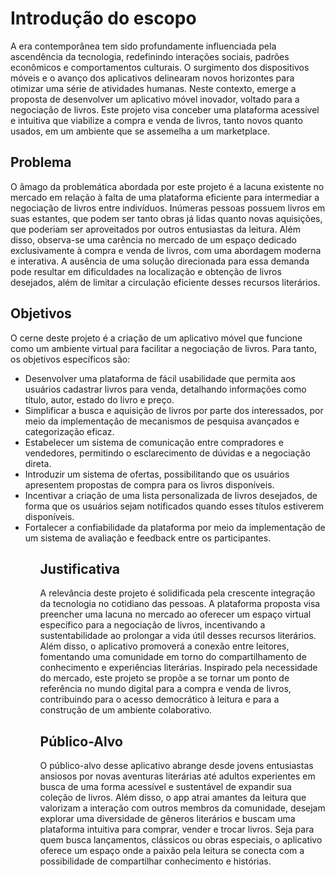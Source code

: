 # Introdução do escopo

A era contemporânea tem sido profundamente influenciada pela ascendência da tecnologia, redefinindo interações sociais, padrões econômicos e comportamentos culturais. O surgimento dos dispositivos móveis e o avanço dos aplicativos delinearam novos horizontes para otimizar uma série de atividades humanas. Neste contexto, emerge a proposta de desenvolver um aplicativo móvel inovador, voltado para a negociação de livros. Este projeto visa conceber uma plataforma acessível e intuitiva que viabilize a compra e venda de livros, tanto novos quanto usados, em um ambiente que se assemelha a um marketplace. 

## Problema
O âmago da problemática abordada por este projeto é a lacuna existente no mercado em relação à falta de uma plataforma eficiente para intermediar a negociação de livros entre indivíduos. Inúmeras pessoas possuem livros em suas estantes, que podem ser tanto obras já lidas quanto novas aquisições, que poderiam ser aproveitados por outros entusiastas da leitura. Além disso, observa-se uma carência no mercado de um espaço dedicado exclusivamente à compra e venda de livros, com uma abordagem moderna e interativa. A ausência de uma solução direcionada para essa demanda pode resultar em dificuldades na localização e obtenção de livros desejados, além de limitar a circulação eficiente desses recursos literários. 

## Objetivos
O cerne deste projeto é a criação de um aplicativo móvel que funcione como um ambiente virtual para facilitar a negociação de livros. Para tanto, os objetivos específicos são: 

<ul><li>Desenvolver uma plataforma de fácil usabilidade que permita aos usuários cadastrar livros para venda, detalhando informações como título, autor, estado do livro e preço. 
<li>Simplificar a busca e aquisição de livros por parte dos interessados, por meio da implementação de mecanismos de pesquisa avançados e categorização eficaz.  
<li>Estabelecer um sistema de comunicação entre compradores e vendedores, permitindo o esclarecimento de dúvidas e a negociação direta.  
<li>Introduzir um sistema de ofertas, possibilitando que os usuários apresentem propostas de compra para os livros disponíveis. 
<li>Incentivar a criação de uma lista personalizada de livros desejados, de forma que os usuários sejam notificados quando esses títulos estiverem disponíveis. 
<li>Fortalecer a confiabilidade da plataforma por meio da implementação de um sistema de avaliação e feedback entre os participantes. <ul/>

## Justificativa

A relevância deste projeto é solidificada pela crescente integração da tecnologia no cotidiano das pessoas. A plataforma proposta visa preencher uma lacuna no mercado ao oferecer um espaço virtual específico para a negociação de livros, incentivando a sustentabilidade ao prolongar a vida útil desses recursos literários. Além disso, o aplicativo promoverá a conexão entre leitores, fomentando uma comunidade em torno do compartilhamento de conhecimento e experiências literárias. Inspirado pela necessidade do mercado, este projeto se propõe a se tornar um ponto de referência no mundo digital para a compra e venda de livros, contribuindo para o acesso democrático à leitura e para a construção de um ambiente colaborativo. 

## Público-Alvo

O público-alvo desse aplicativo abrange desde jovens entusiastas ansiosos por novas aventuras literárias até adultos experientes em busca de uma forma acessível e sustentável de expandir sua coleção de livros. Além disso, o app atrai amantes da leitura que valorizam a interação com outros membros da comunidade, desejam explorar uma diversidade de gêneros literários e buscam uma plataforma intuitiva para comprar, vender e trocar livros. Seja para quem busca lançamentos, clássicos ou obras especiais, o aplicativo oferece um espaço onde a paixão pela leitura se conecta com a possibilidade de compartilhar conhecimento e histórias. 
